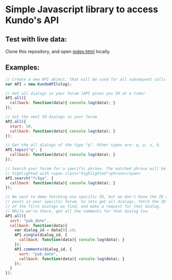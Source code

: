 Simple Javascript library to access Kundo's API
===============================================

Test with live data:
--------------------

Clone this repository, and open [index.html](https://github.com/kundo/kundo-javascript/blob/master/index.html) locally.

Examples:
---------

``` js
// Create a new API object, that will be used for all subsequent calls
var API = new KundoAPI(slug);

// Get all dialogs in your forum (API gives you 50 at a time)
API.all({
  callback: function(data){ console.log(data); }
});

// Get the next 50 dialogs in your forum
API.all({
  start: 50,
  callback: function(data){ console.log(data); }
});

// Get the all dialogs of the type "q". Other types are: q, p, s, b.
API.topic("q", {
  callback: function(data){ console.log(data); }
});

// Search your forum for a specific phrase. The matched phrase will be
// highlighted with <span class="highlighted">phrase</span>
API.search("fråga", {
  callback: function(data){ console.log(data); }
});

// We want to demo fetching one specific ID, but we don't know the ID of any
// posts in your specific forum. So lets get all dialogs, fetch the ID
// of the first dialogs we find, and make a request for that dialog.
// While we're there, get all the comments for that dialog too.
API.all({
  sort: "pub_date",
  callback: function(data){
    var dialog_id = data[0].id;
    API.single(dialog_id, {
      callback: function(data){ console.log(data); }
    });
    API.comments(dialog_id, {
      sort: "pub_date",
      callback: function(data){ console.log(data); }
    });
  }
});
```
